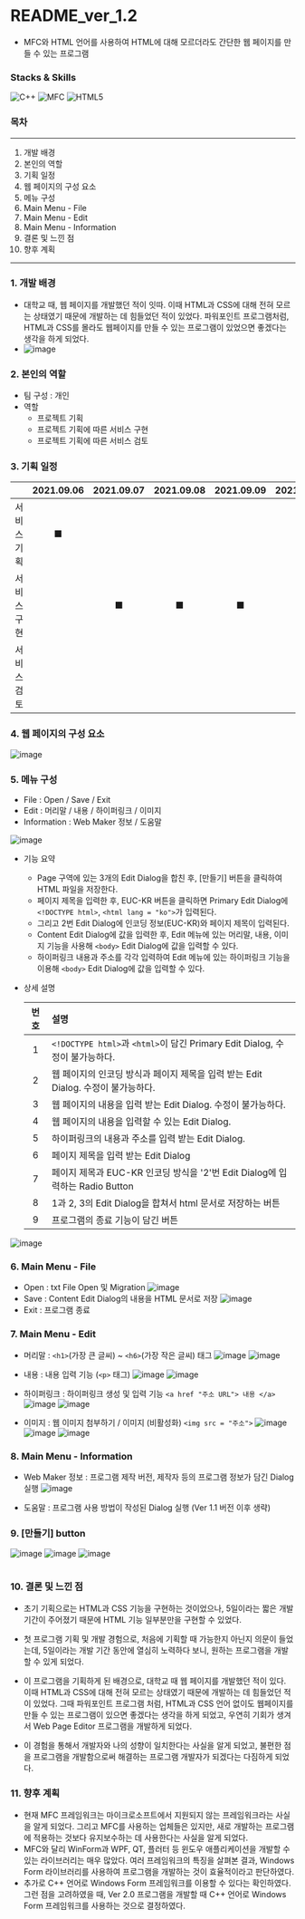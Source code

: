 # README_ver_1.2
- MFC와 HTML 언어를 사용하여 HTML에 대해 모르더라도 간단한 웹 페이지를 만들 수 있는 프로그램

### Stacks & Skills
<img alt="C++" src ="https://img.shields.io/badge/C++-00599C.svg?&style=for-the-badge&logo=c%2B%2B&logoColor=white"/>    <img alt="MFC" src ="https://img.shields.io/badge/MFC-5C2D91.svg?&style=for-the-badge&logo=Visual Studio&logoColor=white"/>    <img alt="HTML5" src ="https://img.shields.io/badge/HTML5-E34F26.svg?&style=for-the-badge&logo=HTML5&logoColor=white"/>

### 목차
---
1. 개발 배경
2. 본인의 역할
3. 기획 일정
4. 웹 페이지의 구성 요소
5. 메뉴 구성
6. Main Menu - File
7. Main Menu - Edit
8. Main Menu - Information
9. 결론 및 느낀 점
10. 향후 계획
---

### 1. 개발 배경
* 대학교 때, 웹 페이지를 개발했던 적이 잇따. 이때 HTML과 CSS에 대해 전혀 모르는 상태였기 때문에 개발하는 데 힘들었던 적이 있었다. 파워포인트 프로그램처럼, HTML과 CSS를 몰라도 웹페이지를 만들 수 있는 프로그램이 있었으면 좋겠다는 생각을 하게 되었다.
* ![image](https://user-images.githubusercontent.com/49339278/145723060-6591b86e-91e7-455e-be80-57f36995e4c8.png)


### 2. 본인의 역할
- 팀 구성 : 개인
- 역할
  - 프로젝트 기획
  - 프로젝트 기획에 따른 서비스 구현
  - 프로젝트 기획에 따른 서비스 검토
  
### 3. 기획 일정
| |2021.09.06|2021.09.07|2021.09.08|2021.09.09|2021.09.10|
|:--:|:--:|:--:|:--:|:--:|:--:|
|서비스 기획|■| | | | |
|서비스 구현| |■|■|■| |
|서비스 검토| | | | |■|

### 4. 웹 페이지의 구성 요소
![image](https://user-images.githubusercontent.com/49339278/145723082-15da0197-9239-4da4-8b04-c6c4c8793074.png)

### 5. 메뉴 구성
- File : Open / Save / Exit
- Edit : 머리말 / 내용 / 하이퍼링크 / 이미지
- Information : Web Maker 정보 / 도움말

![image](https://user-images.githubusercontent.com/49339278/145723144-6fdfed07-acd9-41e0-a6dc-84f1e638af14.png)
- 기능 요약
  - Page 구역에 있는 3개의 Edit Dialog을 합친 후, [만들기] 버튼을 클릭하여 HTML 파일을 저장한다.
  - 페이지 제목을 입력한 후, EUC-KR 버튼을 클릭하면 Primary Edit Dialog에 ```<!DOCTYPE html>```, ```<html lang = "ko">```가 입력된다.
  - 그리고 2번 Edit Dialog에 인코딩 정보(EUC-KR)와 페이지 제목이 입력된다.
  - Content Edit Dialog에 값을 입력한 후, Edit 메뉴에 있는 머리말, 내용, 이미지 기능을 사용해 ```<body>``` Edit Dialog에 값을 입력할 수 있다.
  - 하이퍼링크 내용과 주소를 각각 입력하여 Edit 메뉴에 있는 하이퍼링크 기능을 이용해 ```<body>``` Edit Dialog에 값을 입력할 수 있다.
  
- 상세 설명
  
  |번호|설명|
  |:---:|:--|
  |1|```<!DOCTYPE html>```과 ```<html>```이 담긴 Primary Edit Dialog, 수정이 불가능하다.|
  |2|웹 페이지의 인코딩 방식과 페이지 제목을 입력 받는 Edit Dialog. 수정이 불가능하다.|
  |3|웹 페이지의 내용을 입력 받는 Edit Dialog. 수정이 불가능하다.|
  |4|웹 페이지의 내용을 입력할 수 있는 Edit Dialog.|
  |5|하이퍼링크의 내용과 주소를 입력 받는 Edit Dialog.|
  |6|페이지 제목을 입력 받는 Edit Dialog|
  |7|페이지 제목과 EUC-KR 인코딩 방식을 '2'번 Edit Dialog에 입력하는 Radio Button|
  |8|1과 2, 3의 Edit Dialog을 합쳐서 html 문서로 저장하는 버튼|
  |9|프로그램의 종료 기능이 담긴 버튼|
  
![image](https://user-images.githubusercontent.com/49339278/145723347-42c71b6b-3eb4-43bc-8823-709a1d093fbe.png)

### 6. Main Menu - File
- Open : txt File Open 및 Migration
  ![image](https://user-images.githubusercontent.com/49339278/145723398-c3d2d059-9c39-4a68-bbd5-64fe0272794a.png)
- Save : Content Edit Dialog의 내용을 HTML 문서로 저장
  ![image](https://user-images.githubusercontent.com/49339278/147534818-687e7e51-fcc4-4ce8-bcdd-119192131261.png)
- Exit : 프로그램 종료

### 7. Main Menu - Edit
- 머리말 : ```<h1>```(가장 큰 글씨) ~ ```<h6>```(가장 작은 글씨) 태그
![image](https://user-images.githubusercontent.com/49339278/147535014-e941de0f-3f2c-4f5e-8cf9-9ca95f6ff9d7.png)
![image](https://user-images.githubusercontent.com/49339278/147535023-13fb3a1b-f991-4e45-acbd-39351ee43c5d.png)


- 내용 : 내용 입력 기능 (```<p>``` 태그)
![image](https://user-images.githubusercontent.com/49339278/147535055-8df7d09b-9135-4982-8f7f-32d8140a6a30.png)
![image](https://user-images.githubusercontent.com/49339278/147535061-77a5f4a7-9dc2-4006-ac89-6909bcfd6737.png)


- 하이퍼링크 : 하이퍼링크 생성 및 입력 기능 ```<a href "주소 URL"> 내용 </a>```
![image](https://user-images.githubusercontent.com/49339278/147535072-c4d30abf-933c-4793-a936-c7fe4ddd839a.png)
![image](https://user-images.githubusercontent.com/49339278/147535078-494601db-14ed-44e4-92b6-c5062326356a.png)


- 이미지 : 웹 이미지 첨부하기 / 이미지 (비활성화) ```<img src = "주소">```
![image](https://user-images.githubusercontent.com/49339278/147535122-b2327dfa-9370-428a-96ec-347dc513dae7.png)
![image](https://user-images.githubusercontent.com/49339278/147535128-3858140f-e88f-40b6-988a-1b5f08be278f.png)
![image](https://user-images.githubusercontent.com/49339278/147535132-a1fd5038-31cc-4d10-96e0-2f958da07899.png)

### 8. Main Menu - Information
- Web Maker 정보 : 프로그램 제작 버전, 제작자 등의 프로그램 정보가 담긴 Dialog 실행
![image](https://user-images.githubusercontent.com/49339278/147535310-cdfe38cb-cc29-4fac-baea-d5011a6c08dd.png)

- 도움말 : 프로그램 사용 방법이 작성된 Dialog 실행 (Ver 1.1 버전 이후 생략)

### 9. [만들기] button
![image](https://user-images.githubusercontent.com/49339278/147535430-c1005196-4b7d-4555-bd44-34558fe3db65.png)
![image](https://user-images.githubusercontent.com/49339278/147535435-c2536b4f-d186-49c6-b552-91df395b0628.png)
![image](https://user-images.githubusercontent.com/49339278/147535442-03f6fdd9-e0b3-45dc-a631-0981c1828be0.png)
```C++

```

### 10. 결론 및 느낀 점
- 초기 기획으로는 HTML과 CSS 기능을 구현하는 것이었으나, 5일이라는 짧은 개발 기간이 주어졌기 때문에 HTML 기능 일부분만을 구현할 수 있었다. 
- 첫 프로그램 기획 및 개발 경험으로, 처음에 기획할 때 가능한지 아닌지 의문이 들었는데, 5일이라는 개발 기간 동안에 열심히 노력하다 보니, 원하는 프로그램을 개발할 수 있게 되었다.

- 이 프로그램을 기획하게 된 배경으로, 대학교 때 웹 페이지를 개발했던 적이 있다. 이때 HTML과 CSS에 대해 전혀 모르는 상태였기 때문에 개발하는 데 힘들었던 적이 있었다. 그때 파워포인트 프로그램 처럼, HTML과 CSS 언어 없이도 웹페이지를 만들 수 있는 프로그램이 있으면 좋겠다는 생각을 하게 되었고, 우연히 기회가 생겨서 Web Page Editor 프로그램을 개발하게 되었다.

- 이 경험을 통해서 개발자와 나의 성향이 일치한다는 사실을 알게 되었고, 불편한 점을 프로그램을 개발함으로써 해결하는 프로그램 개발자가 되겠다는 다짐하게 되었다.

### 11. 향후 계획
- 현재 MFC 프레임워크는 마이크로소프트에서 지원되지 않는 프레임워크라는 사실을 알게 되었다. 그리고 MFC를 사용하는 업체들은 있지만, 새로 개발하는 프로그램에 적용하는 것보다 유지보수하는 데 사용한다는 사실을 알게 되었다.
- MFC와 달리 WinForm과 WPF, QT, 플러터 등 윈도우 애플리케이션을 개발할 수 있는 라이브러리는 매우 많았다. 여러 프레임워크의 특징을 살펴본 결과, Windows Form 라이브러리를 사용하여 프로그램을 개발하는 것이 효율적이라고 판단하였다.
- 추가로 C++ 언어로 Windows Form 프레임워크를 이용할 수 있다는 확인하였다. 그런 점을 고려하였을 때, Ver 2.0 프로그램을 개발할 때 C++ 언어로 Windows Form 프레임워크를 사용하는 것으로 결정하였다.

